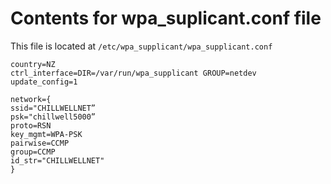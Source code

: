 # Contents for wpa_suplicant.conf file

This file is located at ```/etc/wpa_supplicant/wpa_supplicant.conf```


    country=NZ
    ctrl_interface=DIR=/var/run/wpa_supplicant GROUP=netdev
    update_config=1

    network={
    ssid="CHILLWELLNET”
    psk="chillwell5000”
    proto=RSN
    key_mgmt=WPA-PSK
    pairwise=CCMP
    group=CCMP
    id_str="CHILLWELLNET"
    }
